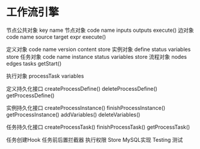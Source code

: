 
# 工作流引擎

节点公共对象
    key
    name
节点对象
    code
    name
    inputs
    outputs
    execute()
边对象
    code
    name
    source
    target
    expr
    execute()

定义对象
    code
    name
    version
    content
    store
实例对象
    define
    status
    variables
    store
任务对象
    code
    name
    instance
    status
    variables
    store
流程对象
    nodes
    edges
    tasks
    getStart()

执行对象
    processTask
    variables

定义持久化接口
    createProcessDefine()
    deleteProcessDefine()
    getProcessDefine()

实例持久化接口
    createProcessInstance()
    finishProcessInstance()
    getProcessInstance()
    addVariables()
    deleteVariables()

任务持久化接口
    createProcessTask()
    finishProcessTask()
    getProcessTask()



任务创建Hook
任务前后置拦截器
执行权限
Store MySQL实现
Testing 测试
